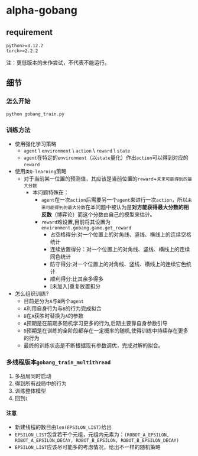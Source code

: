 # alpha-gobang

## requirement

```
python>=3.12.2
torch>=2.2.2
```
注：更低版本的未作尝试，不代表不能运行。

## 细节

### 怎么开始

```
python gobang_train.py
```

### 训练方法

* 使用强化学习策略
  * `agent` \ `environment` \ `action` \ `reward` \ `state`
  * `agent`在特定的`environment`（以`state`量化）作出`action`可以得到对应的`reward`
* 使用`类Q-learning`策略
  * 对于当前某一位置的预测值，其应该是当前位置的`reward`+`未来可能得到的最大分数`
    * 本问题特殊在：
      * `agent`在一次`action`后需要另一个`agent`来进行一次`action`，所以`未来可能得到的最大分数`在本问题中被认为是**对方能获得最大分数的相反数**（博弈论）而这个分数由自己的模型来估计。
      * `reward`难设置,目前将其设置为`environment.gobang.game.get_reward`
        * 占空格得分:对一个位置上的对角线、竖线、横线上的连续空格统计
        * 连续放置得分：对一个位置上的对角线、竖线、横线上的连续同色统计
        * 防守得分:对一个位置上的对角线、竖线、横线上的连续它色统计
        * 顺利得分:比其余多得多
        * [未加入]重复放置扣分
* 怎么组织训练?
  * 目前是分为`A`与`B`两个`agent`
  * `A`利用自身行为与`B`的行为完成拟合
  * `B`在`A`获胜时替换为`A`的参数
  * `A`预期是在前期多随机学习更多的行为,后期主要靠自身参数引导
  * `B`预期是在训练的全阶段都存在一定概率的随机,使得训练中持续存在更多的行为
  * 最终的训练状态是不断根据现有参数调优，完成对解的拟合。

### 多线程版本`gobang_train_multithread`

1. 多战局同时启动
2. 得到所有战局中的行为
3. 训练整体模型
4. 回到`1`

#### 注意

* 新建线程的数目由`len(EPSILON_LIST)`给出
* `EPSILON_LIST`包含若干个元组，元组内元素为：`(ROBOT_A_EPSILON, ROBOT_A_EPSILON_DECAY, ROBOT_B_EPSILON, ROBOT_B_EPSILON_DECAY)`
* `EPSILON_LIST`应该尽可能多的考虑情况，给出不一样的随机策略